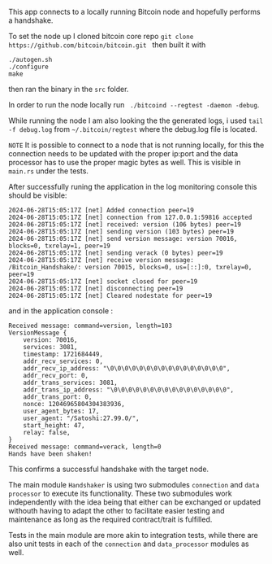 This app connects to a locally running Bitcoin node and hopefully performs a handshake.

To set the node up I cloned bitcoin core repo ```git clone https://github.com/bitcoin/bitcoin.git ```
then built it with 
```
./autogen.sh
./configure
make
```

then ran the binary in the ``` src ``` folder.

In order to run the node locally run ``` ./bitcoind --regtest -daemon -debug```.

While running the node I am also looking the the generated logs, i used ``` tail -f debug.log ``` from ``~/.bitcoin/regtest`` where the debug.log file is located.

```NOTE``` It is possible to connect to a node that is not running locally, for this the connection needs to be updated with the proper ip:port and the data processor has to use the proper magic bytes as well. This is visible in ```main.rs``` under the tests.

After successfully runing the application in the log monitoring console this should be visible:
```
2024-06-28T15:05:17Z [net] Added connection peer=19
2024-06-28T15:05:17Z [net] connection from 127.0.0.1:59816 accepted
2024-06-28T15:05:17Z [net] received: version (106 bytes) peer=19
2024-06-28T15:05:17Z [net] sending version (103 bytes) peer=19
2024-06-28T15:05:17Z [net] send version message: version 70016, blocks=0, txrelay=1, peer=19
2024-06-28T15:05:17Z [net] sending verack (0 bytes) peer=19
2024-06-28T15:05:17Z [net] receive version message: /Bitcoin_Handshake/: version 70015, blocks=0, us=[::]:0, txrelay=0, peer=19
2024-06-28T15:05:17Z [net] socket closed for peer=19
2024-06-28T15:05:17Z [net] disconnecting peer=19
2024-06-28T15:05:17Z [net] Cleared nodestate for peer=19
```
and in the application console :

```
Received message: command=version, length=103
VersionMessage {
    version: 70016,
    services: 3081,
    timestamp: 1721684449,
    addr_recv_services: 0,
    addr_recv_ip_address: "\0\0\0\0\0\0\0\0\0\0\0\0\0\0\0\0",
    addr_recv_port: 0,
    addr_trans_services: 3081,
    addr_trans_ip_address: "\0\0\0\0\0\0\0\0\0\0\0\0\0\0\0\0",
    addr_trans_port: 0,
    nonce: 12046965804304383936,
    user_agent_bytes: 17,
    user_agent: "/Satoshi:27.99.0/",
    start_height: 47,
    relay: false,
}
Received message: command=verack, length=0
Hands have been shaken!
```

This confirms a successful handshake with the target node.

The main module ```Handshaker``` is using two submodules ```connection``` and ```data processor``` to execute its functionality. These two submodules work independently with the idea being that either can be exchanged or updated withouth having to adapt the other to facilitate easier testing and maintenance as long as the required contract/trait is fulfilled.

Tests in the main module are more akin to integration tests, while there are also unit tests in each of the ```connection``` and ```data_processor``` modules as well.



